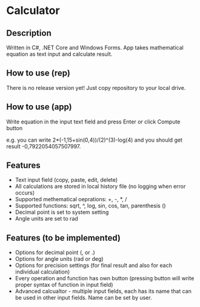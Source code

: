 # Calculator
## Description
Written in C#, .NET Core and Windows Forms. App takes mathematical equation as text input and calculate result. 

## How to use (rep)
There is no release version yet! Just copy repository to your local drive.

## How to use (app)
Write equation in the input text field and press Enter or click Compute button

e.g. you can write 2*(-1,15+sin(0,4))/(2)^(3)-log(4) and you should get result -0,7922054057507997.

## Features
- Text input field (copy, paste, edit, delete)
- All calculations are stored in local history file (no logging when error occurs)
- Supported methematical oeprations: +, -, *, /
- Supported functions: sqrt, ^, log, sin, cos, tan, parenthesis ()
- Decimal point is set to system setting
- Angle units are set to rad

## Features (to be implemented)
- Options for decimal point (, or .)
- Options for angle units (rad or deg)
- Options for precision settings (for final result and also for each individual calculation)
- Every operation and function has own button (pressing button will write proper syntax of function in input field)
- Advanced calcualtor - multiple input fields, each has its name that can be used in other input fields. Name can be set by user.
